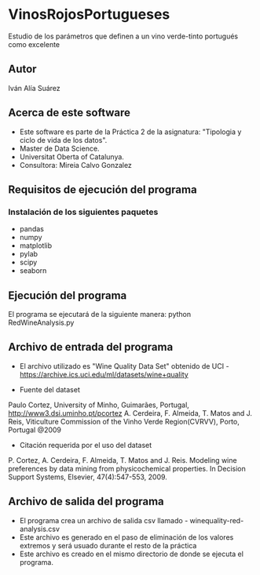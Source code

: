 # VinosRojosPortugueses
Estudio de los parámetros que definen a un vino verde-tinto portugués como excelente

## Autor
Iván Alía Suárez

## Acerca de este software
- Este software es parte de la Práctica 2 de la asignatura: "Tipologia y ciclo de vida de los datos".
- Master de Data Science.
- Universitat Oberta of Catalunya.
- Consultora: Mireia Calvo Gonzalez

## Requisitos de ejecución del programa
### Instalación de los siguientes paquetes
- pandas
- numpy
- matplotlib
- pylab
- scipy
- seaborn
  
## Ejecución del programa
El programa se ejecutará de la siguiente manera:
python RedWineAnalysis.py

## Archivo de entrada del programa
- El archivo utilizado es "Wine Quality Data Set" obtenido de UCI - https://archive.ics.uci.edu/ml/datasets/wine+quality

- Fuente del dataset 

Paulo Cortez, University of Minho, Guimarães, Portugal, http://www3.dsi.uminho.pt/pcortez 
A. Cerdeira, F. Almeida, T. Matos and J. Reis, Viticulture Commission of the Vinho Verde Region(CVRVV), Porto, Portugal 
@2009

- Citación requerida por el uso del dataset

P. Cortez, A. Cerdeira, F. Almeida, T. Matos and J. Reis. 
Modeling wine preferences by data mining from physicochemical properties. In Decision Support Systems, Elsevier, 47(4):547-553, 2009.

## Archivo de salida del programa
- El programa crea un archivo de salida csv llamado - winequality-red-analysis.csv
- Este archivo es generado en el paso de eliminación de los valores extremos y será usuado durante el resto de la práctica
- Este archivo es creado en el mismo directorio de donde se ejecuta el programa.

